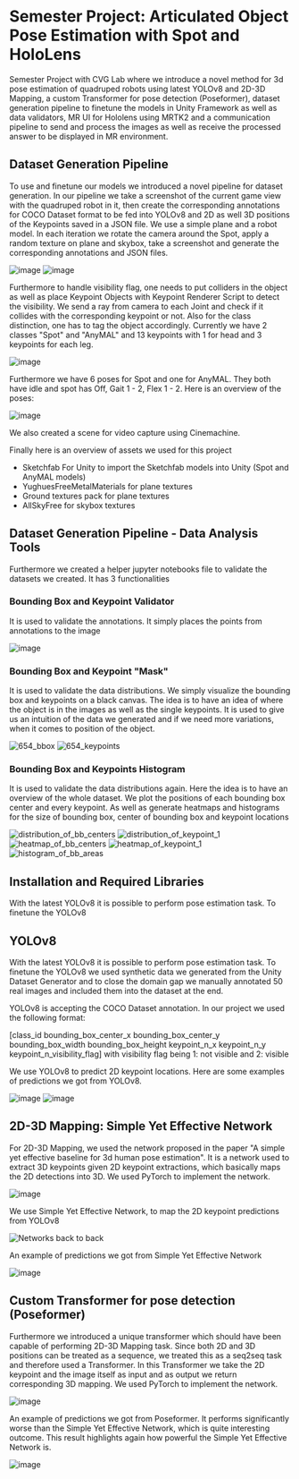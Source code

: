 # Semester Project: Articulated Object Pose Estimation with Spot and HoloLens
Semester Project with CVG Lab where we introduce a novel method for 3d pose estimation of quadruped robots using latest YOLOv8 and 2D-3D Mapping, a custom Transformer for pose detection (Poseformer), dataset generation pipeline to finetune the models in Unity Framework as well as data validators, MR UI for Hololens using MRTK2 and a communication pipeline to send and process the images as well as receive the processed answer to be displayed in MR environment.

## Dataset Generation Pipeline
To use and finetune our models we introduced a novel pipeline for dataset generation. In our pipeline we take a screenshot of the current game view with the quadruped robot in it, then create the corresponding annotations for COCO Dataset format to be fed into YOLOv8 and 2D as well 3D positions of the Keypoints saved in a JSON file. We use a simple plane and a robot model. In each iteration we rotate the camera around the Spot, apply a random texture on plane and skybox, take a screenshot and generate the corresponding annotations and JSON files.

![image](https://github.com/sarpermelikertekin/semester-project-Articulated-Object-Pose-Estimation-with-Spot-and-HoloLens/assets/49168444/78e0a860-15e4-40a1-8caa-2bec0dc9ee32)
![image](https://github.com/sarpermelikertekin/semester-project-Articulated-Object-Pose-Estimation-with-Spot-and-HoloLens/assets/49168444/5aaa9a34-452c-4a3e-94da-07e3db28cf93)

Furthermore to handle visibility flag, one needs to put colliders in the object as well as place Keypoint Objects with Keypoint Renderer Script to detect the visibility. We send a ray from camera to each Joint and check if it collides with the corresponding keypoint or not. Also for the class distinction, one has to tag the object accordingly. Currently we have 2 classes "Spot" and "AnyMAL" and 13 keypoints with 1 for head and 3 keypoints for each leg.

![image](https://github.com/sarpermelikertekin/semester-project-Articulated-Object-Pose-Estimation-with-Spot-and-HoloLens/assets/49168444/11306267-62b9-499c-85ed-1bb6569af262)

Furthermore we have 6 poses for Spot and one for AnyMAL. They both have idle and spot has Off, Gait 1 - 2, Flex 1 - 2. Here is an overview of the poses:

![image](https://github.com/sarpermelikertekin/semester-project-Articulated-Object-Pose-Estimation-with-Spot-and-HoloLens/assets/49168444/ccee7b4d-3a31-4cd5-9af6-18ab123b250e)

We also created a scene for video capture using Cinemachine.

Finally here is an overview of assets we used for this project
- Sketchfab For Unity to import the Sketchfab models into Unity (Spot and AnyMAL models)
- YughuesFreeMetalMaterials for plane textures
- Ground textures pack for plane textures
- AllSkyFree for skybox textures

## Dataset Generation Pipeline - Data Analysis Tools
Furthermore we created a helper jupyter notebooks file to validate the datasets we created. It has 3 functionalities

### Bounding Box and Keypoint Validator
It is used to validate the annotations. It simply places the points from annotations to the image

![image](https://github.com/sarpermelikertekin/semester-project-Articulated-Object-Pose-Estimation-with-Spot-and-HoloLens/assets/49168444/56c64aac-2f6d-433a-9184-fdc99ab30bfe)


### Bounding Box and Keypoint "Mask"
It is used to validate the data distributions. We simply visualize the bounding box and keypoints on a black canvas. The idea is to have an idea of where the object is in the images as well as the single keypoints. It is used to give us an intuition of the data we generated and if we need more variations, when it comes to position of the object.

![654_bbox](https://github.com/sarpermelikertekin/semester-project-Articulated-Object-Pose-Estimation-with-Spot-and-HoloLens/assets/49168444/73138f03-295b-43b0-b04e-4347b5f0bb0a)
![654_keypoints](https://github.com/sarpermelikertekin/semester-project-Articulated-Object-Pose-Estimation-with-Spot-and-HoloLens/assets/49168444/41b8bbbe-d134-409e-9cff-11d2736b76fa)

### Bounding Box and Keypoints Histogram
It is used to validate the data distributions again. Here the idea is to have an overview of the whole dataset. We plot the positions of each bounding box center and every keypoint. As well as generate heatmaps and histograms for the size of bounding box, center of bounding box and keypoint locations

![distribution_of_bb_centers](https://github.com/sarpermelikertekin/semester-project-Articulated-Object-Pose-Estimation-with-Spot-and-HoloLens/assets/49168444/19095625-fb2b-4c9e-8102-c64b2d64adbf)
![distribution_of_keypoint_1](https://github.com/sarpermelikertekin/semester-project-Articulated-Object-Pose-Estimation-with-Spot-and-HoloLens/assets/49168444/74cbf26f-2bd1-4f33-ab2e-7aca49ed235d)
![heatmap_of_bb_centers](https://github.com/sarpermelikertekin/semester-project-Articulated-Object-Pose-Estimation-with-Spot-and-HoloLens/assets/49168444/39e13692-50a1-457c-a958-a92e4852fbb1)
![heatmap_of_keypoint_1](https://github.com/sarpermelikertekin/semester-project-Articulated-Object-Pose-Estimation-with-Spot-and-HoloLens/assets/49168444/ea6bd57f-9f5f-4336-b2fa-ebb02b025f8f)
![histogram_of_bb_areas](https://github.com/sarpermelikertekin/semester-project-Articulated-Object-Pose-Estimation-with-Spot-and-HoloLens/assets/49168444/b8a107ac-0585-4b48-a840-1d1fc46dd4bf)


## Installation and Required Libraries
With the latest YOLOv8 it is possible to perform pose estimation task. To finetune the YOLOv8

## YOLOv8
With the latest YOLOv8 it is possible to perform pose estimation task. To finetune the YOLOv8 we used synthetic data we generated from the Unity Dataset Generator and to close the domain gap we manually  annotated 50 real images and included them into the dataset at the end.

YOLOv8 is accepting the COCO Dataset annotation. In our project we used the following format: 

[class_id bounding_box_center_x bounding_box_center_y bounding_box_width bounding_box_height keypoint_n_x keypoint_n_y keypoint_n_visibility_flag] with visibility flag being 1: not visible and 2: visible

We use YOLOv8 to predict 2D keypoint locations. Here are some examples of predictions we got from YOLOv8.

![image](https://github.com/sarpermelikertekin/semester-project-Articulated-Object-Pose-Estimation-with-Spot-and-HoloLens/assets/49168444/1b413b26-f4f8-420d-b227-e33fe83ad1fd)
![image](https://github.com/sarpermelikertekin/semester-project-Articulated-Object-Pose-Estimation-with-Spot-and-HoloLens/assets/49168444/87884a8a-ca38-45ad-902c-b339a6b91690)


## 2D-3D Mapping: Simple Yet Effective Network
For 2D-3D Mapping, we used the network proposed in the paper "A simple yet effective baseline for 3d human pose estimation". It is a network used to extract 3D keypoints given 2D keypoint extractions, which basically maps the 2D detections into 3D. We used PyTorch to implement the network.

![image](https://github.com/sarpermelikertekin/semester-project-Articulated-Object-Pose-Estimation-with-Spot-and-HoloLens/assets/49168444/3b5e9430-2123-42f4-99e1-acb732a81537)

We use Simple Yet Effective Network, to map the 2D keypoint predictions from YOLOv8 

![Networks back to back](https://github.com/sarpermelikertekin/semester-project-Articulated-Object-Pose-Estimation-with-Spot-and-HoloLens/assets/49168444/345050d5-40ca-4f4d-9677-2d445f118ed3)

An example of predictions we got from Simple Yet Effective Network

![image](https://github.com/sarpermelikertekin/semester-project-Articulated-Object-Pose-Estimation-with-Spot-and-HoloLens/assets/49168444/99de42d7-497c-4c85-9ce5-bc27a7c806d5)

## Custom Transformer for pose detection (Poseformer)
Furthermore we introduced a unique transformer which should have been capable of performing 2D-3D Mapping task. Since both 2D and 3D positions can be treated as a sequence, we treated this as a seq2seq task and therefore used a Transformer. In this Transformer we take the 2D keypoint and the image itself as input and as output we return corresponding 3D mapping. We used PyTorch to implement the network.

![image](https://github.com/sarpermelikertekin/semester-project-Articulated-Object-Pose-Estimation-with-Spot-and-HoloLens/assets/49168444/3695c1d3-f510-402f-9563-2f486756cfd4)

An example of predictions we got from Poseformer. It performs significantly worse than the Simple Yet Effective Network, which is quite interesting outcome. This result highlights again how powerful the Simple Yet Effective Network is.

![image](https://github.com/sarpermelikertekin/semester-project-Articulated-Object-Pose-Estimation-with-Spot-and-HoloLens/assets/49168444/8f4dd1e6-64b0-495f-9366-c0487f255f46)
